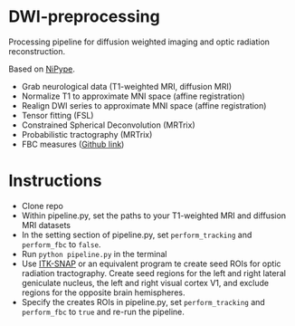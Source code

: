 # DWI-preprocessing
Processing pipeline for diffusion weighted imaging and optic radiation reconstruction.

Based on [NiPype](https://github.com/nipy/nipype).

* Grab neurological data (T1-weighted MRI, diffusion MRI)
* Normalize T1 to approximate MNI space (affine registration)
* Realign DWI series to approximate MNI space (affine registration)
* Tensor fitting (FSL)
* Constrained Spherical Deconvolution (MRTrix)
* Probabilistic tractography (MRTrix)
* FBC measures ([Github link](https://github.com/stephanmeesters/spuriousfibers))


Instructions
============

* Clone repo
* Within pipeline.py, set the paths to your T1-weighted MRI and diffusion MRI datasets
* In the setting section of pipeline.py, set ```perform_tracking``` and ```perform_fbc``` to ```false```.
* Run ```python pipeline.py``` in the terminal
* Use [ITK-SNAP](http://www.itksnap.org/pmwiki/pmwiki.php) or an equivalent program te create seed ROIs for optic radiation tractography. Create seed regions for the left and right lateral geniculate nucleus, the left and right visual cortex V1, and exclude regions for the opposite brain hemispheres.
* Specify the creates ROIs in pipeline.py, set ```perform_tracking``` and ```perform_fbc``` to ```true``` and re-run the pipeline.

